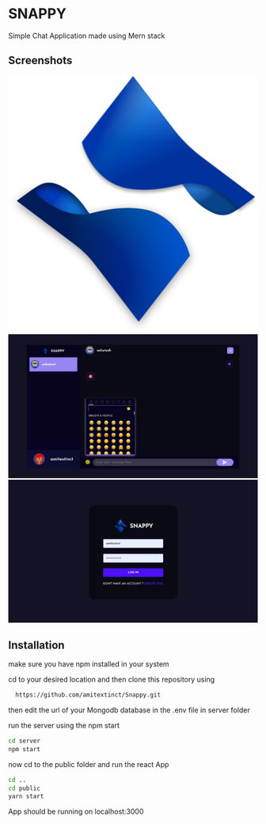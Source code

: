 
# SNAPPY

Simple Chat Application made using Mern stack


## Screenshots
![Logo](public/src/assets/logo.svg)
![App Screenshot](chatScreen.jpeg)
![App Screenshot](loginScreen.jpeg)

## Installation

make sure you have npm installed in your system

cd to your desired location and then clone this repository using 
```bash
  https://github.com/amitextinct/Snappy.git
```
then edit the url of your Mongodb database in the .env file in server folder

run the server using the npm start
```bash
cd server
npm start
```
now cd to the public folder and run the react App

```bash
cd ..
cd public
yarn start
```
App should be running on localhost:3000
